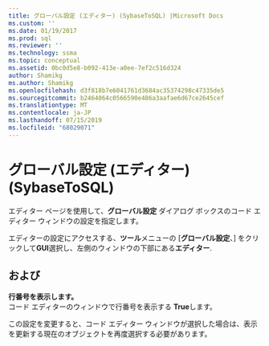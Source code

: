 ```yaml
---
title: グローバル設定 (エディター) (SybaseToSQL) |Microsoft Docs
ms.custom: ''
ms.date: 01/19/2017
ms.prod: sql
ms.reviewer: ''
ms.technology: ssma
ms.topic: conceptual
ms.assetid: 0bc0d5e8-b092-413e-a0ee-7ef2c516d324
author: Shamikg
ms.author: Shamikg
ms.openlocfilehash: d3f818b7e6041761d3684ac35374298c47335de5
ms.sourcegitcommit: b2464064c0566590e486a3aafae6d67ce2645cef
ms.translationtype: MT
ms.contentlocale: ja-JP
ms.lasthandoff: 07/15/2019
ms.locfileid: "68029071"
---
```

# <a name="global-settings-editor-sybasetosql"></a>グローバル設定 (エディター) (SybaseToSQL)
エディター ページを使用して、**グローバル設定** ダイアログ ボックスのコード エディター ウィンドウの設定を指定します。  
  
エディターの設定にアクセスする、**ツール**メニューの [**グローバル設定**、] をクリックして**GUI**選択し、左側のウィンドウの下部にある**エディター**.  
  
## <a name="options"></a>および  
**行番号を表示します。**  
コード エディターのウィンドウで行番号を表示する  **True**します。  
  
この設定を変更すると、コード エディター ウィンドウが選択した場合は、表示を更新する現在のオブジェクトを再度選択する必要があります。  
  
